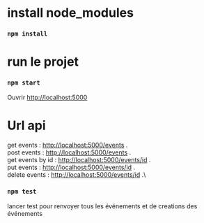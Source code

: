 # install node_modules

### `npm install`

# run le projet 


### `npm start`


Ouvrir [http://localhost:5000](http://localhost:5000) 

# Url api  
get events : [http://localhost:5000/events](http://localhost:5000/events) .\
post events : [http://localhost:5000/events](http://localhost:5000/events) .\
get events by id : [http://localhost:5000/events/id](http://localhost:5000/events/id) .\
put events : [http://localhost:5000/events/id](http://localhost:5000/events/id) .\
delete events : [http://localhost:5000/events/id](http://localhost:5000/events/id) .\

### `npm test`

lancer test pour renvoyer tous les événements et de creations des événements

